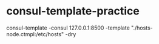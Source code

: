 # consul-template-practice


consul-template -consul 127.0.0.1:8500 -template "./hosts-node.ctmpl:/etc/hosts" -dry
